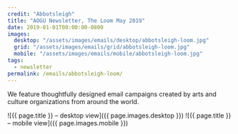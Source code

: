 ```yaml
---
credit: "Abbotsleigh"
title: "AOGU Newsletter, The Loom May 2019"
date: 2019-01-01T00:00:00-0800
images:
  desktop: "/assets/images/emails/desktop/abbotsleigh-loom.jpg"
  grid: "/assets/images/emails/grid/abbotsleigh-loom.jpg"
  mobile: "/assets/images/emails/mobile/abbotsleigh-loom.jpg"
tags:
  - newsletter
permalink: /emails/abbotsleigh-loom/
---
```

We feature thoughtfully designed email campaigns created by arts and culture organizations from around the world.

![{{ page.title }} – desktop view]({{ page.images.desktop }})
![{{ page.title }} – mobile view]({{ page.images.mobile }})
